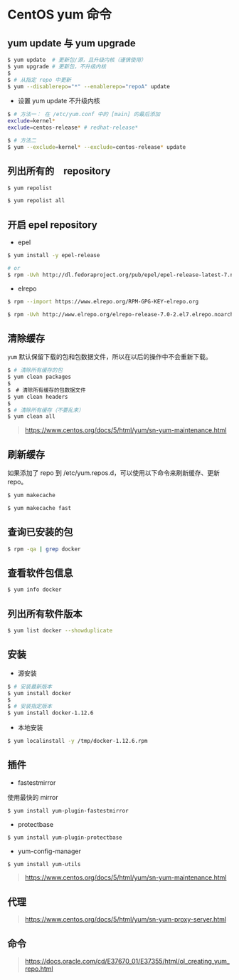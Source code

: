 # CentOS yum 命令

## yum update 与 yum upgrade

```bash
$ yum update  # 更新包/源，且升级内核（谨慎使用）
$ yum upgrade # 更新包，不升级内核
$
$ # 从指定 repo 中更新
$ yum --disablerepo="*" --enablerepo="repoA" update
```

* 设置 yum update 不升级内核

```bash
$ # 方法一： 在 /etc/yum.conf 中的 [main] 的最后添加
exclude=kernel* 
exclude=centos-release* # redhat-release*
```

```bash
$ # 方法二
$ yum --exclude=kernel* --exclude=centos-release* update
```


## 列出所有的　repository

```bash
$ yum repolist

$ yum repolist all
```

## 开启 epel repository

* epel

```bash
$ yum install -y epel-release

# or
$ rpm -Uvh http://dl.fedoraproject.org/pub/epel/epel-release-latest-7.noarch.rpm
```

* elrepo

```bash
$ rpm --import https://www.elrepo.org/RPM-GPG-KEY-elrepo.org

$ rpm -Uvh http://www.elrepo.org/elrepo-release-7.0-2.el7.elrepo.noarch.rpm
```


## 清除缓存

`yum` 默认保留下载的包和包数据文件，所以在以后的操作中不会重新下载。

```bash
$ # 清除所有缓存的包
$ yum clean packages
$
$　# 清除所有缓存的包数据文件
$ yum clean headers
$
$ # 清除所有缓存（不要乱来）
$ yum clean all
```

> https://www.centos.org/docs/5/html/yum/sn-yum-maintenance.html

## 刷新缓存

如果添加了 repo 到 /etc/yum.repos.d，可以使用以下命令来刷新缓存、更新 repo。

```bash
$ yum makecache

$ yum makecache fast
```


## 查询已安装的包

```bash
$ rpm -qa | grep docker
```


## 查看软件包信息

```bash
$ yum info docker
```


## 列出所有软件版本

```bash
$ yum list docker --showduplicate
```


## 安装

* 源安装

```bash
$ # 安装最新版本
$ yum install docker
$
$ # 安装指定版本
$ yum install docker-1.12.6
```

* 本地安装

```bash
$ yum localinstall -y /tmp/docker-1.12.6.rpm
```


## 插件

* fastestmirror

使用最快的 mirror

```bash
$ yum install yum-plugin-fastestmirror
```

* protectbase

```bash
$ yum install yum-plugin-protectbase
```

* yum-config-manager

```bash
$ yum install yum-utils
```

> https://www.centos.org/docs/5/html/yum/sn-yum-maintenance.html


## 代理

> https://www.centos.org/docs/5/html/yum/sn-yum-proxy-server.html


## 命令

> https://docs.oracle.com/cd/E37670_01/E37355/html/ol_creating_yum_repo.html